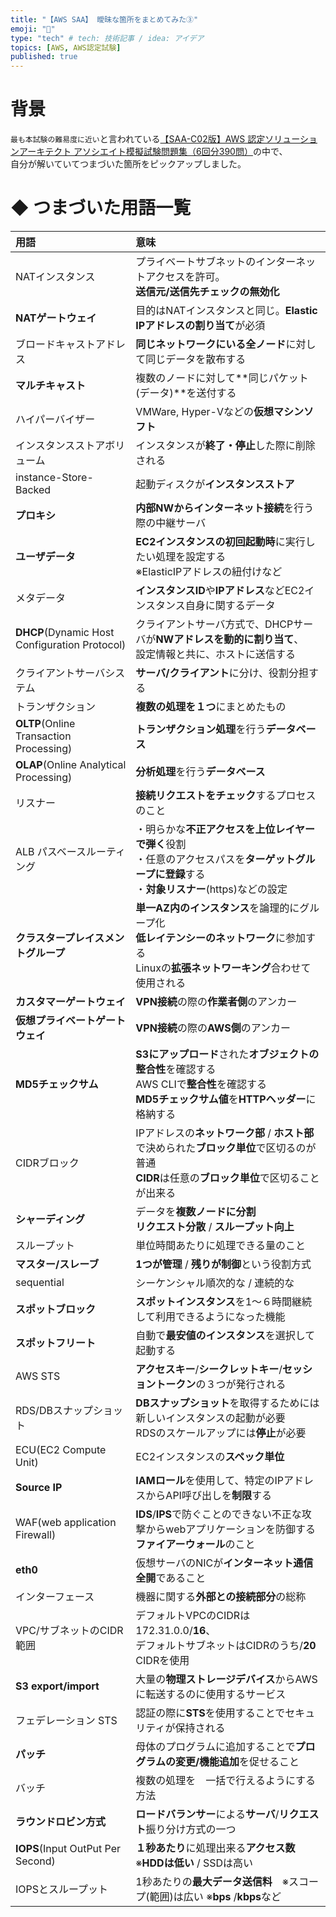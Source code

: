 ```yaml
---
title: "【AWS SAA】 曖昧な箇所をまとめてみた③"
emoji: "🐡"
type: "tech" # tech: 技術記事 / idea: アイデア
topics: [AWS, AWS認定試験]
published: true
---
```

# 背景
`最も本試験の難易度に近い`と言われている[【SAA-C02版】AWS 認定ソリューションアーキテクト アソシエイト模擬試験問題集（6回分390問）](https://www.udemy.com/course/aws-knan/)の中で、<br>自分が解いていてつまづいた箇所をピックアップしました。


# ◆ つまづいた用語一覧

|用語 |意味 |
|:-----|:--------|
|NATインスタンス|プライベートサブネットのインターネットアクセスを許可。<br>**送信元/送信先チェックの無効化**
|**NATゲートウェイ**|目的はNATインスタンスと同じ。**Elastic IPアドレスの割り当て**が必須|
|ブロードキャストアドレス|**同じネットワークにいる全ノード**に対して同じデータを散布する|
|**マルチキャスト**|複数のノードに対して**同じパケット(データ)**を送付する|
|ハイパーバイザー|VMWare, Hyper-Vなどの**仮想マシンソフト**|
|インスタンスストアボリューム|インスタンスが**終了・停止**した際に削除される|
|instance-Store-Backed|起動ディスクが**インスタンスストア**|
|**プロキシ**|**内部NWからインターネット接続**を行う際の中継サーバ|
|**ユーザデータ**|**EC2インスタンスの初回起動時**に実行したい処理を設定する<br>※ElasticIPアドレスの紐付けなど|
|メタデータ|**インスタンスID**や**IPアドレス**などEC2インスタンス自身に関するデータ|
|**DHCP**(Dynamic Host Configuration Protocol)|クライアントサーバ方式で、DHCPサーバが**NWアドレスを動的に割り当て**、<br>設定情報と共に、ホストに送信する|
|クライアントサーバシステム|**サーバ/クライアント**に分け、役割分担する|
|トランザクション|**複数の処理を１つ**にまとめたもの|
|**OLTP**(Online Transaction Processing)|**トランザクション処理**を行う**データベース**|
|**OLAP**(Online Analytical Processing)|**分析処理**を行う**データベース**|
|リスナー|**接続リクエストをチェック**するプロセスのこと|
|ALB パスベースルーティング|・明らかな**不正アクセスを上位レイヤーで弾く**役割<br>・任意のアクセスパスを**ターゲットグループに登録**する<br>・**対象リスナー**(https)などの設定|
|**クラスタープレイスメントグループ**|**単一AZ内のインスタンス**を論理的にグループ化<br>**低レイテンシーのネットワーク**に参加する<br>Linuxの**拡張ネットワーキング**合わせて使用される|
|**カスタマーゲートウェイ**|**VPN接続**の際の**作業者側**のアンカー|
|**仮想プライベートゲートウェイ**|**VPN接続**の際の**AWS側**のアンカー|
|**MD5チェックサム**|**S3にアップロード**された**オブジェクトの整合性**を確認する<br>AWS CLIで**整合性**を確認する<br>**MD5チェックサム値**を**HTTPヘッダー**に格納する|
|CIDRブロック|IPアドレスの**ネットワーク部** / **ホスト部**で決められた**ブロック単位**で区切るのが普通<br>**CIDR**は任意の**ブロック単位**で区切ることが出来る|
|**シャーディング**|データを**複数ノードに分割**<br>**リクエスト分散** / **スループット向上**|
|スループット|単位時間あたりに処理できる量のこと|
|**マスター/スレーブ**|**1つが管理** / **残りが制御**という役割方式|
|sequential|シーケンシャル順次的な / 連続的な|
|**スポットブロック**|**スポットインスタンス**を1〜６時間継続して利用できるようになった機能|
|**スポットフリート**|自動で**最安値のインスタンス**を選択して起動する|
|AWS STS|**アクセスキー**/**シークレットキー**/**セッショントークン**の３つが発行される|
|RDS/DBスナップショット|**DBスナップショット**を取得するためには新しいインスタンスの起動が必要<br>RDSのスケールアップには**停止**が必要|
|ECU(EC2 Compute Unit)|EC2インスタンスの**スペック単位**|
|**Source IP**|**IAMロール**を使用して、特定のIPアドレスからAPI呼び出しを**制限**する|
|WAF(web application Firewall)|**IDS**/**IPS**で防ぐことのできない不正な攻撃からwebアプリケーションを防御する**ファイアーウォール**のこと|
|**eth0**|仮想サーバのNICが**インターネット通信全開**であること|
|インターフェース|機器に関する**外部との接続部分**の総称|
|VPC/サブネットのCIDR範囲|デフォルトVPCのCIDRは172.31.0.0/**16**、<br>デフォルトサブネットはCIDRのうち/**20** CIDRを使用|
|**S3 export/import**|大量の**物理ストレージデバイス**からAWSに転送するのに使用するサービス|
|フェデレーション STS|認証の際に**STS**を使用することでセキュリティが保持される|
|**パッチ**|母体のプログラムに追加することで**プログラムの変更/機能追加**を促せること|
|バッチ|複数の処理を　一括で行えるようにする方法|
|**ラウンドロビン方式**|**ロードバランサー**による**サーバ**/**リクエスト**振り分け方式の一つ|
|**IOPS**(Input OutPut Per Second)|**１秒あたり**に処理出来る**アクセス数**  ※**HDDは低い** / SSDは高い|
|IOPSとスループット|1秒あたりの**最大データ送信料**　※スコープ(範囲)は広い ※**bps** /**kbps**など|









